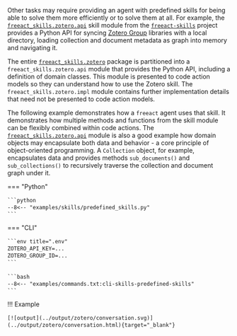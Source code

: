 Other tasks may require providing an agent with predefined skills for being able to solve them more efficiently or to solve them at all. 
For example, the [`freeact_skills.zotero.api`](https://github.com/gradion-ai/freeact-skills/blob/main/freeact_skills/zotero/api.py) skill module from the [`freeact-skills`](https://gradion-ai.github.io/freeact-skills/) project provides a Python API for syncing [Zotero Group](https://www.zotero.org/groups/) libraries with a local directory, loading collection and document metadata as graph into memory and navigating it.

The entire [`freeact_skills.zotero`](https://github.com/gradion-ai/freeact-skills/blob/main/freeact_skills/zotero) package is partitioned into a `freeact_skills.zotero.api` module that provides the Python API, including a definition of domain classes. 
This module is presented to code action models so they can understand how to use the Zotero skill.
The `freeact_skills.zotero.impl` module contains further implementation details that need not be presented to code action models.

The following example demonstrates how a `freeact` agent uses that skill. It demonstrates how multiple methods and functions from the skill module can be flexibly combined within code actions. 
The [`freeact_skills.zotero.api`](https://github.com/gradion-ai/freeact-skills/blob/main/freeact_skills/zotero/api.py) module is also a good example how domain objects may encapsulate both data and behavior - a core principle of object-oriented programming. 
A `Collection` object, for example, encapsulates data and provides methods `sub_documents()` and `sub_collections()` to recursively traverse the collection and document graph under it. 

=== "Python"

    ```python
    --8<-- "examples/skills/predefined_skills.py"
    ```

=== "CLI"

    ```env title=".env"
    ZOTERO_API_KEY=...
    ZOTERO_GROUP_ID=...
    ```

    ```bash
    --8<-- "examples/commands.txt:cli-skills-predefined-skills"
    ```

!!! Example

    [![output](../output/zotero/conversation.svg)](../output/zotero/conversation.html){target="_blank"}
